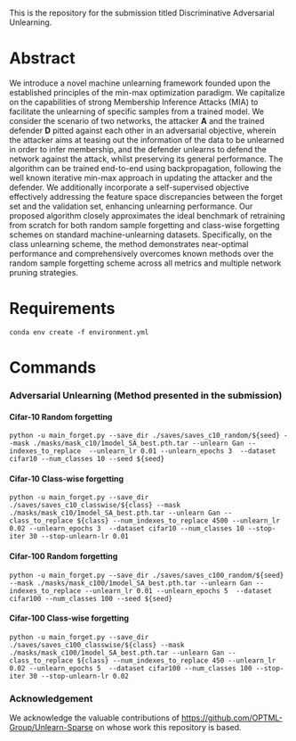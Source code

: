 
This is the repository for the submission titled Discriminative Adversarial Unlearning.

# Abstract
We introduce a novel machine unlearning framework founded upon the established principles of the min-max optimization paradigm. We capitalize on the capabilities of strong Membership Inference Attacks (MIA) to facilitate the unlearning of specific samples from a trained model. We consider the scenario of two networks, the attacker $\mathbf{A}$ and the trained defender $\mathbf{D}$ pitted against each other in an adversarial objective, wherein the attacker aims at teasing out the information of the data to be unlearned in order to infer membership, and the defender unlearns to defend the network against the attack, whilst preserving its general performance. The algorithm can be trained end-to-end using backpropagation, following the well known iterative min-max approach in updating the attacker and the defender. We additionally incorporate a self-supervised objective effectively addressing the feature space discrepancies between the forget set and the validation set, enhancing unlearning performance. Our proposed algorithm closely approximates the ideal benchmark of retraining from scratch for both random sample forgetting and class-wise forgetting schemes on standard machine-unlearning datasets. Specifically, on the class unlearning scheme, the method demonstrates near-optimal performance and comprehensively overcomes known methods over the random sample forgetting scheme across all metrics and multiple network pruning strategies.
# Requirements
```
conda env create -f environment.yml
```

# Commands

### Adversarial Unlearning (Method presented in the submission)
#### Cifar-10 Random forgetting
```
python -u main_forget.py --save_dir ./saves/saves_c10_random/${seed} --mask ./masks/mask_c10/1model_SA_best.pth.tar --unlearn Gan --indexes_to_replace  --unlearn_lr 0.01 --unlearn_epochs 3  --dataset cifar10 --num_classes 10 --seed ${seed}
```

#### Cifar-10 Class-wise forgetting
```
python -u main_forget.py --save_dir ./saves/saves_c10_classwise/${class} --mask ./masks/mask_c10/1model_SA_best.pth.tar --unlearn Gan --class_to_replace ${class} --num_indexes_to_replace 4500 --unlearn_lr 0.02 --unlearn_epochs 3  --dataset cifar10 --num_classes 10 --stop-iter 30 --stop-unlearn-lr 0.01
```

#### Cifar-100 Random forgetting
```
python -u main_forget.py --save_dir ./saves/saves_c100_random/${seed} --mask ./masks/mask_c100/1model_SA_best.pth.tar --unlearn Gan --indexes_to_replace --unlearn_lr 0.01 --unlearn_epochs 5  --dataset cifar100 --num_classes 100 --seed ${seed}
```

#### Cifar-100 Class-wise forgetting
```
python -u main_forget.py --save_dir ./saves/saves_c100_classwise/${class} --mask ./masks/mask_c100/1model_SA_best.pth.tar --unlearn Gan --class_to_replace ${class} --num_indexes_to_replace 450 --unlearn_lr 0.02 --unlearn_epochs 5  --dataset cifar100 --num_classes 100 --stop-iter 30 --stop-unlearn-lr 0.02
```

### Acknowledgement
We acknowledge the valuable contributions of https://github.com/OPTML-Group/Unlearn-Sparse on whose work this repository is based.


